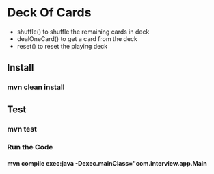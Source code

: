 # Deck Of Cards


 * shuffle() to shuffle the remaining cards in deck
 * dealOneCard() to get a card from the deck
 * reset() to reset the playing deck


## Install

### mvn clean install

## Test

### mvn test

### Run the Code

#### mvn compile exec:java -Dexec.mainClass="com.interview.app.Main
